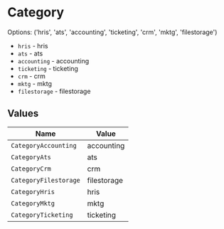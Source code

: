 # Category

Options: ('hris', 'ats', 'accounting', 'ticketing', 'crm', 'mktg', 'filestorage')

* `hris` - hris
* `ats` - ats
* `accounting` - accounting
* `ticketing` - ticketing
* `crm` - crm
* `mktg` - mktg
* `filestorage` - filestorage


## Values

| Name                  | Value                 |
| --------------------- | --------------------- |
| `CategoryAccounting`  | accounting            |
| `CategoryAts`         | ats                   |
| `CategoryCrm`         | crm                   |
| `CategoryFilestorage` | filestorage           |
| `CategoryHris`        | hris                  |
| `CategoryMktg`        | mktg                  |
| `CategoryTicketing`   | ticketing             |